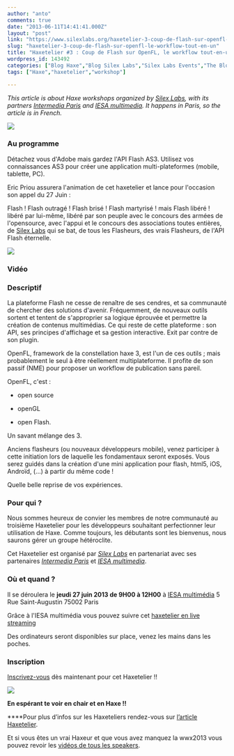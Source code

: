 ```yaml
---
author: "anto"
comments: true
date: "2013-06-11T14:41:41.000Z"
layout: "post"
link: "https://www.silexlabs.org/haxetelier-3-coup-de-flash-sur-openfl-le-workflow-tout-en-un/"
slug: "haxetelier-3-coup-de-flash-sur-openfl-le-workflow-tout-en-un"
title: "Haxetelier #3 : Coup de Flash sur OpenFL, le workflow tout-en-un"
wordpress_id: 143492
categories: ["Blog Haxe","Blog Silex Labs","Silex Labs Events","The Blog"]
tags: ["Haxe","haxetelier","workshop"]

---
```

_This article is about Haxe workshops organized by [Silex Labs](https://www.silexlabs.org/), with its partners [Intermedia Paris](http://www.intermedia-paris.fr/) and [IESA multimedia](http://www.iesamultimedia.fr/). It happens in Paris, so the article is in French._

[![](https://www.silexlabs.org/wp-content/uploads/2013/06/haxetelier-27-juin.png)](https://www.silexlabs.org/143492/the-blog/haxetelier-3-coup-de-flash-sur-openfl-le-workflow-tout-en-un/attachment/haxetelier-27-juin/)


### Au programme


Détachez vous d'Adobe mais gardez l'API Flash AS3. Utilisez vos connaissances AS3 pour créer une application multi-plateformes (mobile, tablette, PC).

Eric Priou assurera l'animation de cet haxetelier et lance pour l'occasion son appel du 27 Juin :

Flash ! Flash outragé ! Flash brisé ! Flash martyrisé ! mais Flash libéré ! libéré par lui-même, libéré par son peuple avec le concours des armées de l'opensource, avec l'appui et le concours des associations toutes entières, de [Silex Labs](https://www.silexlabs.org/) qui se bat, de tous les Flasheurs, des vrais Flasheurs, de l'API Flash éternelle.

[![](https://www.silexlabs.org/wp-content/uploads/2013/06/openfl.jpg)](https://www.silexlabs.org/143492/the-blog/haxetelier-3-coup-de-flash-sur-openfl-le-workflow-tout-en-un/attachment/openfl/)


### Vidéo





###




### Descriptif






La plateforme Flash ne cesse de renaître de ses cendres, et sa communauté de chercher des solutions d'avenir. Fréquemment, de nouveaux outils sortent et tentent de s'approprier sa logique éprouvée et permettre la création de contenus multimédias.
Ce qui reste de cette plateforme : son API, ses principes d'affichage et sa gestion interactive. Exit par contre de son plugin.

OpenFL, framework de la constellation haxe 3, est l'un de ces outils ; mais probablement le seul à être réellement multiplateforme. Il profite de son passif (NME) pour proposer un workflow de publication sans pareil.

OpenFL, c'est :




  * open source


  * openGL


  * open Flash.


Un savant mélange des 3.

Anciens flasheurs (ou nouveaux développeurs mobile), venez participer à cette initiation lors de laquelle les fondamentaux seront exposés. Vous serez guidés dans la création d'une mini application pour flash, html5, iOS, Androïd, (...) à partir du même code !

Quelle belle reprise de vos expériences.






### Pour qui ?


Nous sommes heureux de convier les membres de notre communauté au troisième Haxetelier pour les développeurs souhaitant perfectionner leur utilisation de Haxe. Comme toujours, les débutants sont les bienvenus, nous saurons gérer un groupe hétéroclite.

Cet Haxetelier est organisé par _[Silex Labs](https://www.silexlabs.org/)_ en partenariat avec ses partenaires _[Intermedia Paris](http://www.intermedia-paris.fr/)_ et _[IESA multimedia](http://www.iesamultimedia.fr/)_.


### Où et quand ?


Il se déroulera le **jeudi 27 juin 2013 de 9H00 à 12H00**
à [IESA multimédia](http://www.iesamultimedia.fr/)
5 Rue Saint-Augustin
75002 Paris

Grâce à l'IESA multimédia vous pouvez suivre cet [haxetelier en live streaming](http://www.livestream.com/iesamultimedia)

Des ordinateurs seront disponibles sur place, venez les mains dans les poches.


### Inscription


[Inscrivez-vous](http://haxetelier3.eventbrite.fr/) dès maintenant pour cet Haxetelier !!

[![](https://www.silexlabs.org/wp-content/uploads/2013/06/icone_inscription111.png)](http://haxetelier3.eventbrite.fr/)

**En espérant te voir en chair et en Haxe !!**

****Pour plus d’infos sur les Haxeteliers rendez-vous sur [l’article Haxetelier](https://www.silexlabs.org/137619/the-blog/blog-silex-labs/haxeteliers-haxe-initiation-paris/?#concept).

Et si vous êtes un vrai Haxeur et que vous avez manquez la wwx2013 vous pouvez revoir les [vidéos de tous les speakers](https://www.silexlabs.org/140165/the-blog/wwx2013-was-haxeptional-thanks-to-you-all/#videos).

